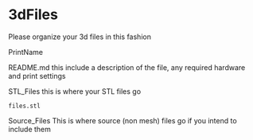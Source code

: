 # 3dFiles

Please organize your 3d files in this fashion

PrintName

  README.md   this include a description of the file, any required hardware and print settings
  
  STL_Files   this is where your STL files go
  
    files.stl
    
  Source_Files This is where source (non mesh) files go if you intend to include them
  
